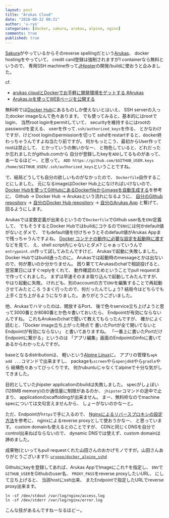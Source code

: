 ```yaml
---
layout: post
title: "Arukas Cloud"
date: "2018-08-22 00:31"
author: 'u-ryo'
categories: [docker, sakura, arukas, alpine, nginx]
comments: true
published: true
---
```

[Sakura](https://www.sakura.ad.jp/)がやっているからそのreverse spellingだという[Arukas](https://arukas.io/)、
docker hostingをやっていて、
credit card登録は強制されますが1 containerなら無料というので、
専用SSH machine作って[JHipster](https://jhipster.tech/)の開発/buildに使おうと企みました。

cf. 
* [arukas cloudとDockerでお手軽に開発環境をゲットする #Arukas](https://blog.stormcat.io/post/entry/arukas-development/)
* [Arukas.ioを使ってWEBページを公開する](https://qiita.com/ProjectEuropa/items/3909bd51454fcf4ef16d)

無料枠では[Docker Hub](https://hub.docker.com/)にあるものしか使えないとはいえ、
SSH serverの入ったdocker imageなんて色々あります。
でも使ってみると、基本的にはrootでlogin、
当然root loginをpermitしていて、
securityを維持するにはrootのpasswordを変える、
userを作って`.ssh/authorized_keys`を作る、
とかなわけですが、けどroot loginのpermissionを切って
sshdをrestartすると、docker終わっちゃうんですよね当たり前ですが。
何かもっとこう、最初からUser作ってrootは禁止して、
とかっていうの無いかなー、
と物色していると、どれだったか忘れましたがgithub.comから
自分が登録したkeyを`ADD`してるものがあって、
あーなるほどー、と思って。
`ADD https://github.com/$GITHUB_USER.keys /home/$GITHUB_USER/.ssh/authorized_keys`ということですね。

で、結局どうしても自分の欲しいものがなかったので、
`Dockerfile`自作することにしました。
元になるimageはDocker Hub上になければいけないので、
[Docker Hubを使ってGitHubにあるDockerfileからimageを自動生成する](https://simple-it-life.com/2016/03/27/dockerhub/)を参考に、
Github → Docker Hub → Arukasという流れになるように、
[自分のGithub repository](https://github.com/u-ryo/docker_alpine_sshd/)
→ [自分のDocker Hub repository](https://hub.docker.com/r/uryooo/docker_alpine_sshd/)
→ [自分のArukas App](https://app.arukas.io/apps/e45aaaa5-df9d-474d-ad42-d3eff1702d76)
と繋げて、
回るようにします。

Arukasでは変数定義が出来るというので`Dockerfile`でGithub user名を`ENV`定義して、
でもそうするとDocker Hubではbuildにコケるので`ENV`には何かdefault値がないとダメで、
でもdefault値を付けちゃうとそのdefault値がArukas Appまで残っちゃうんですよね。
[Docker コンテナの動作に必要な設定を起動時に渡す](https://blog.amedama.jp/entry/2018/01/30/230221)などを見て、
え、shell script内じゃないとダメ?
じゃぁっていうんで`entrypoint.sh`作って試してみたんですけど、
Arukasで起動に失敗しました。Docker Hubではbuild通ったのに。
Arukasでは起動時のmessageとかは出ないので、何が悪いのか分かりません。
困り果ててArukasのchatで相談投げると、翌営業日にはすぐreplyをくれて、
動作確認のためということでpull requestまで作ってくれました。
まずは早速そのまま取り込んで起動してみたんですが、
やはり起動に失敗。
けれども、別のaccountの方で`ENV`を編集することで再起動させてみたところ
うまく行ったので、何だったんでしょう?
結局今はどちらでも上手く立ち上がるようになりました。
ありがとうございました。

他、Arukasでハマったのは、開放するPort、
後で色々service立ち上げようと思って3000番とか8080番とか色々書いておいたら、
Endpointが有効にならないんですね。
これもArukasのchatで聞いて教えてもらったんですが、
確かによく読むと、「Docker image立ち上がった時点で
書いたPortが全て開いてないとEndpointが有効にならない」
と書いてありますね。
「一番上に書いたPortだけEndpointに繋がる」というのは
「アプリ編集」画面のEndpointのinfoに書いてあるからわかったんですが。

baseとなるdistributionは、
軽いという[Alpine Linux](https://www.alpinelinux.org)に。
アプリの管理も`apk add ...`コマンドで出来ますし、
packageも`screen`やら`openjdk8`やら`gradle`やら
結構色々あってびっくりです。
何かubuntuじゃなくてalpineで十分な気がしてきました。

目的としていたjhipster applicationのbuildは失敗しました。
specがしょぼい(128MB memory)のか通信量に制限があるのか、
`jhipster`コマンドの途中で止まり、
applicationのscaffoldingが出来ません。
まー、無料枠なのでmachine specについては文句言えませんから、
しょーがないのかなーと。

ただ、Endpointが`https`で手に入るので、
[Nginxによるリバースプロキシの設定方法](https://qiita.com/schwarz471/items/9b44adfbec006eab60b0)を参考に、
nginxによるreverse proxyとして使おうかなー、
と思っています。
custom domainも使えるとのことですが、
CDNと同じくDNSを自分でcontrol出来ねばならないので、
dynamic DNSでは使えず、custom domainは諦めました。

成果物(といってもpull requestくれた山田さんのおかげモノですが。山田さんありがとうございます!):
[`uryooo/docker_alpine_sshd`](https://hub.docker.com/r/uryooo/docker_alpine_sshd/builds/)

Githubにkeyを登録してあれば、Arukas AppでImageにこれ↑を指定し、
`ENV`で`GITHUB_USER`をGithubのuser名、
`PROXY_PASS`をreverse proxyしたいURL、
にして立ち上げると、
当該hostにssh出来、
またEndpointで指定したURLでreverse proxy出来ます。

```
ln -sf /dev/stdout /var/log/nginx/access.log
ln -sf /dev/stderr /var/log/nginx/error.log
```

こんな技があるんですねーなるほどー。
